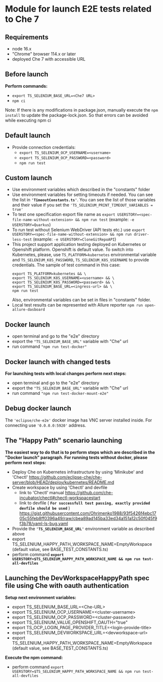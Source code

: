 # Module for launch E2E tests related to Che 7

## Requirements

- node 16.x
- "Chrome" browser 114.x or later
- deployed Che 7 with accessible URL

## Before launch

**Perform commands:**

- `export TS_SELENIUM_BASE_URL=<Che7 URL>`
- `npm ci`

Note: If there is any modifications in package.json, manually execute the `npm install` to update the package-lock.json. So that errors can be avoided while executing npm ci

## Default launch

- Provide connection credentials:
    - `export TS_SELENIUM_OCP_USERNAME=<username>`
    - `export TS_SELENIUM_OCP_PASSWORD=<password>`
    - `npm run test`

## Custom launch

- Use environment variables which described in the "constants" folder
- Use environment variables for setting timeouts if needed. You can see the list in **`'TimeoutConstants.ts'`**. You can see the list of those variables and their value if you set the `'TS_SELENIUM_PRINT_TIMEOUT_VARIABLES = true'`
- To test one specification export file name as `export USERSTORY=<spec-file-name-without-extension> && npm run test` (example: `-e USERSTORY=Quarkus`)
- To run test without Selenium WebDriver (API tests etc.) use `export USERSTORY=<spec-file-name-without-extension> && npm run driver-less-test` (example: `-e USERSTORY=CloneGitRepoAPI`)
- This project support application testing deployed on Kubernetes or Openshift platform. Openshift is default value. To switch into Kubernetes, please, use `TS_PLATFORM=kubernetes` environmental variable and `TS_SELENIUM_K8S_PASSWORD`, `TS_SELENIUM_K8S_USERNAME` to provide credentials. The sample of test command in this case:
    ```
    export TS_PLATFORM=kubernetes && \
    export TS_SELENIUM_K8S_USERNAME=<username> && \
    export TS_SELENIUM_K8S_PASSWORD=<password> && \
    export TS_SELENIUM_BASE_URL=<ingress-url> && \
    npm run test
    ```
    Also, environmental variables can be set in files in "constants" folder.
- Local test results can be represented with Allure reporter `npm run open-allure-dasboard`

## Docker launch

- open terminal and go to the "e2e" directory
- export the `"TS_SELENIUM_BASE_URL"` variable with "Che" url
- run command `"npm run test-docker"`

## Docker launch with changed tests

**For launching tests with local changes perform next steps:**

- open terminal and go to the "e2e" directory
- export the `"TS_SELENIUM_BASE_URL"` variable with "Che" url
- run command `"npm run test-docker-mount-e2e"`

## Debug docker launch

The `'eclipse/che-e2e'` docker image has VNC server installed inside. For connecting use `'0.0.0.0:5920'` address.

## The "Happy Path" scenario launching

**The easiest way to do that is to perform steps which are described in the "Docker launch" paragraph.
For running tests without docker, please perform next steps:**

- Deploy Che on Kubernetes infrastructure by using 'Minikube' and 'Chectl' <https://github.com/eclipse-che/che-server/blob/HEAD/deploy/kubernetes/README.md>
- Create workspace by using 'Chectl' and devfile
    - link to 'Chectl' manual <https://github.com/che-incubator/chectl#chectl-workspacestart>
    - link to devfile ( **`For successfull test passing, exactly provided devfile should be used`** )
      <https://gist.githubusercontent.com/Ohrimenko1988/93f5426f4ebc1705c55feb8ff0396a49/raw/cbea89ad145ba33ed34a151a12c50f045f9f3b78/yaml-ls-bug.yaml>
- Provide the **`'TS_SELENIUM_BASE_URL'`** environment variable as described above
- export TS_SELENIUM_HAPPY_PATH_WORKSPACE_NAME=EmptyWorkspace (default value, see BASE_TEST_CONSTANTS.ts)
- perform command **`export USERSTORY=$TS_SELENIUM_HAPPY_PATH_WORKSPACE_NAME && npm run test-all-devfiles`**

## Launching the DevWorkspaceHappyPath spec file using Che with oauth authentication

**Setup next environment variables:**

- export TS_SELENIUM_BASE_URL=\<Che-URL\>
- export TS_SELENIUM_OCP_USERNAME=\<cluster-username\>
- export TS_SELENIUM_OCP_PASSWORD=\<cluster-password\>
- export TS_SELENIUM_VALUE_OPENSHIFT_OAUTH="true"
- export TS_OCP_LOGIN_PAGE_PROVIDER_TITLE=\<login-provide-title\>
- export TS_SELENIUM_DEVWORKSPACE_URL=\<devworkspace-url\>
- export TS_SELENIUM_HAPPY_PATH_WORKSPACE_NAME=EmptyWorkspace (default value, see BASE_TEST_CONSTANTS.ts)

**Execute the npm command:**

- perform command `export USERSTORY=$TS_SELENIUM_HAPPY_PATH_WORKSPACE_NAME && npm run test-all-devfiles`
